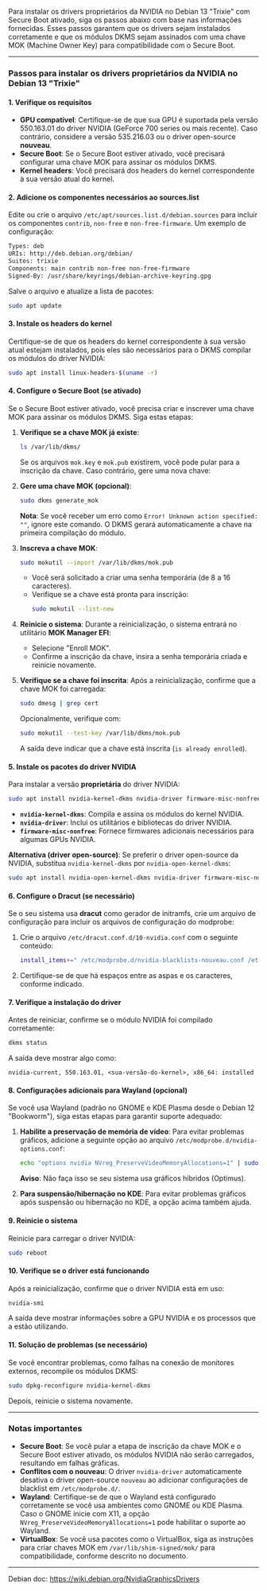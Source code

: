 Para instalar os drivers proprietários da NVIDIA no Debian 13 "Trixie" com Secure Boot ativado, siga os passos abaixo com base nas informações fornecidas. Esses passos garantem que os drivers sejam instalados corretamente e que os módulos DKMS sejam assinados com uma chave MOK (Machine Owner Key) para compatibilidade com o Secure Boot.

---

### **Passos para instalar os drivers proprietários da NVIDIA no Debian 13 "Trixie"**

#### **1. Verifique os requisitos**
- **GPU compatível**: Certifique-se de que sua GPU é suportada pela versão 550.163.01 do driver NVIDIA (GeForce 700 series ou mais recente). Caso contrário, considere a versão 535.216.03 ou o driver open-source **nouveau**.
- **Secure Boot**: Se o Secure Boot estiver ativado, você precisará configurar uma chave MOK para assinar os módulos DKMS.
- **Kernel headers**: Você precisará dos headers do kernel correspondente à sua versão atual do kernel.

#### **2. Adicione os componentes necessários ao sources.list**
Edite ou crie o arquivo `/etc/apt/sources.list.d/debian.sources` para incluir os componentes `contrib`, `non-free` e `non-free-firmware`. Um exemplo de configuração:

```bash
Types: deb
URIs: http://deb.debian.org/debian/
Suites: trixie
Components: main contrib non-free non-free-firmware
Signed-By: /usr/share/keyrings/debian-archive-keyring.gpg
```

Salve o arquivo e atualize a lista de pacotes:

```bash
sudo apt update
```

#### **3. Instale os headers do kernel**
Certifique-se de que os headers do kernel correspondente à sua versão atual estejam instalados, pois eles são necessários para o DKMS compilar os módulos do driver NVIDIA:

```bash
sudo apt install linux-headers-$(uname -r)
```

#### **4. Configure o Secure Boot (se ativado)**
Se o Secure Boot estiver ativado, você precisa criar e inscrever uma chave MOK para assinar os módulos DKMS. Siga estas etapas:

1. **Verifique se a chave MOK já existe**:
   ```bash
   ls /var/lib/dkms/
   ```
   Se os arquivos `mok.key` e `mok.pub` existirem, você pode pular para a inscrição da chave. Caso contrário, gere uma nova chave:

2. **Gere uma chave MOK (opcional)**:
   ```bash
   sudo dkms generate_mok
   ```
   **Nota**: Se você receber um erro como `Error! Unknown action specified: ""`, ignore este comando. O DKMS gerará automaticamente a chave na primeira compilação do módulo.

3. **Inscreva a chave MOK**:
   ```bash
   sudo mokutil --import /var/lib/dkms/mok.pub
   ```
   - Você será solicitado a criar uma senha temporária (de 8 a 16 caracteres).
   - Verifique se a chave está pronta para inscrição:
     ```bash
     sudo mokutil --list-new
     ```

4. **Reinicie o sistema**:
   Durante a reinicialização, o sistema entrará no utilitário **MOK Manager EFI**:
   - Selecione "Enroll MOK".
   - Confirme a inscrição da chave, insira a senha temporária criada e reinicie novamente.

5. **Verifique se a chave foi inscrita**:
   Após a reinicialização, confirme que a chave MOK foi carregada:
   ```bash
   sudo dmesg | grep cert
   ```

   Opcionalmente, verifique com:
   ```bash
   sudo mokutil --test-key /var/lib/dkms/mok.pub
   ```
   A saída deve indicar que a chave está inscrita (`is already enrolled`).

#### **5. Instale os pacotes do driver NVIDIA**
Para instalar a versão **proprietária** do driver NVIDIA:

```bash
sudo apt install nvidia-kernel-dkms nvidia-driver firmware-misc-nonfree
```

- **`nvidia-kernel-dkms`**: Compila e assina os módulos do kernel NVIDIA.
- **`nvidia-driver`**: Inclui os utilitários e bibliotecas do driver NVIDIA.
- **`firmware-misc-nonfree`**: Fornece firmwares adicionais necessários para algumas GPUs NVIDIA.

**Alternativa (driver open-source)**:
Se preferir o driver open-source da NVIDIA, substitua `nvidia-kernel-dkms` por `nvidia-open-kernel-dkms`:

```bash
sudo apt install nvidia-open-kernel-dkms nvidia-driver firmware-misc-nonfree
```

#### **6. Configure o Dracut (se necessário)**
Se o seu sistema usa **dracut** como gerador de initramfs, crie um arquivo de configuração para incluir os arquivos de configuração do modprobe:

1. Crie o arquivo `/etc/dracut.conf.d/10-nvidia.conf` com o seguinte conteúdo:
   ```bash
   install_items+=" /etc/modprobe.d/nvidia-blacklists-nouveau.conf /etc/modprobe.d/nvidia.conf /etc/modprobe.d/nvidia-options.conf "
   ```

2. Certifique-se de que há espaços entre as aspas e os caracteres, conforme indicado.

#### **7. Verifique a instalação do driver**
Antes de reiniciar, confirme se o módulo NVIDIA foi compilado corretamente:

```bash
dkms status
```

A saída deve mostrar algo como:

```
nvidia-current, 550.163.01, <sua-versão-do-kernel>, x86_64: installed
```

#### **8. Configurações adicionais para Wayland (opcional)**
Se você usa Wayland (padrão no GNOME e KDE Plasma desde o Debian 12 "Bookworm"), siga estas etapas para garantir suporte adequado:

1. **Habilite a preservação de memória de vídeo**:
   Para evitar problemas gráficos, adicione a seguinte opção ao arquivo `/etc/modprobe.d/nvidia-options.conf`:
   ```bash
   echo "options nvidia NVreg_PreserveVideoMemoryAllocations=1" | sudo tee -a /etc/modprobe.d/nvidia-options.conf
   ```
   **Aviso**: Não faça isso se seu sistema usa gráficos híbridos (Optimus).

2. **Para suspensão/hibernação no KDE**:
   Para evitar problemas gráficos após suspensão ou hibernação no KDE, a opção acima também ajuda.

#### **9. Reinicie o sistema**
Reinicie para carregar o driver NVIDIA:

```bash
sudo reboot
```

#### **10. Verifique se o driver está funcionando**
Após a reinicialização, confirme que o driver NVIDIA está em uso:

```bash
nvidia-smi
```

A saída deve mostrar informações sobre a GPU NVIDIA e os processos que a estão utilizando.

#### **11. Solução de problemas (se necessário)**
Se você encontrar problemas, como falhas na conexão de monitores externos, recompile os módulos DKMS:

```bash
sudo dpkg-reconfigure nvidia-kernel-dkms
```

Depois, reinicie o sistema novamente.

---

### **Notas importantes**
- **Secure Boot**: Se você pular a etapa de inscrição da chave MOK e o Secure Boot estiver ativado, os módulos NVIDIA não serão carregados, resultando em falhas gráficas.
- **Conflitos com o nouveau**: O driver `nvidia-driver` automaticamente desativa o driver open-source `nouveau` ao adicionar configurações de blacklist em `/etc/modprobe.d/`.
- **Wayland**: Certifique-se de que o Wayland está configurado corretamente se você usa ambientes como GNOME ou KDE Plasma. Caso o GNOME inicie com X11, a opção `NVreg_PreserveVideoMemoryAllocations=1` pode habilitar o suporte ao Wayland.
- **VirtualBox**: Se você usa pacotes como o VirtualBox, siga as instruções para criar chaves MOK em `/var/lib/shim-signed/mok/` para compatibilidade, conforme descrito no documento.

---

Debian doc: https://wiki.debian.org/NvidiaGraphicsDrivers
